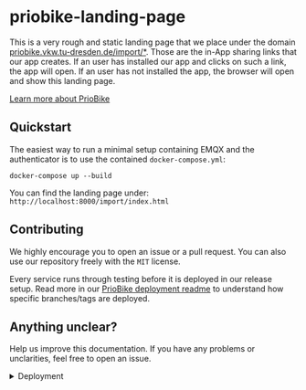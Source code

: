 # priobike-landing-page

This is a very rough and static landing page that we place under the domain [priobike.vkw.tu-dresden.de/import/*](https://priobike.vkw.tu-dresden.de/import/*). Those are the in-App sharing links that our app creates. If an user has installed our app and clicks on such a link, the app will open. If an user has not installed the app, the browser will open and show this landing page.

[Learn more about PrioBike](https://github.com/priobike)

## Quickstart

The easiest way to run a minimal setup containing EMQX and the authenticator is to use the contained `docker-compose.yml`:
```
docker-compose up --build
```

You can find the landing page under: `http://localhost:8000/import/index.html`

## Contributing

We highly encourage you to open an issue or a pull request. You can also use our repository freely with the `MIT` license.

Every service runs through testing before it is deployed in our release setup. Read more in our [PrioBike deployment readme](https://github.com/priobike/.github/blob/main/wiki/deployment.md) to understand how specific branches/tags are deployed.

## Anything unclear?

Help us improve this documentation. If you have any problems or unclarities, feel free to open an issue.

<details>
  <summary>Deployment</summary>
  
## Deploy updates

It gets deployed using our main Nginx (https://github.com/priobike/priobike-vkw-config/blob/main/etc/nginx/conf.d/default.conf).

To deploy updates of this landing page, access the priobike.vkw.tu-dresden.de VM via SSH and navigate to the directory `/var/www/priobike-landing-page`. There, you need to pull the newest version of the landing page. To do so you need to perform the following commands (root is required because of the `/var/www` directory):
- `sudo -E -s` (runs shell as root user while preserving the old (admin) user environment, this is required because the key is there)
- `cd /var/www/priobike-landing-page`
- `eval $(ssh-agent)`
- `ssh-add ~/.ssh/landing-page-key`
- `git pull`
- `cd ../`
- `chown -R nginx priobike-landing-page/`
- `exit`

## Initial deployment

To deploy this landing page, access the priobike.vkw.tu-dresden.de VM via SSH and navigate to the directory `/var/www`. There, you need to clone the repository. To do so you need to perform the following commands (root is required because of the `/var/www` directory):
- `sudo -E -s` (runs shell as root user while preserving the old (admin) user environment, this is required because the key is there)
- `cd /var/www`
- `eval $(ssh-agent)`
- `ssh-add ~/.ssh/landing-page-key`
- `git clone git@github.com:priobike/priobike-landing-page.git`
- `chown -R nginx priobike-landing-page/`
- `exit`

Make sure that the Nginx config is valid (https://github.com/priobike/priobike-vkw-config/blob/main/etc/nginx/conf.d/default.conf).

</details>
